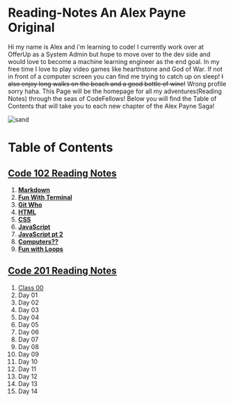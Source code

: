 # **Reading-Notes** An Alex Payne Original 

Hi my name is Alex and i'm learning to code! I currently work over at OfferUp as a System Admin but hope to move over to the dev side and would love to become a machine learning engineer as the end goal. In my free time I love to play video games like hearthstone and God of War. If not in front of a computer screen you can find me trying to catch up on sleep! ~~I also enjoy long walks on the beach and a good bottle of wine!~~ Wrong profile sorry haha. This Page will be the homepage for all my adventures(Reading Notes\) through the seas of CodeFellows! Below you will find the Table of Contents that will take you to each new chapter of the Alex Payne Saga! 


![sand](https://user-images.githubusercontent.com/81712870/114113655-04eaa380-9894-11eb-96e0-be4bc596e323.jpg)


# **Table of Contents**
## [**Code 102 Reading Notes**](102homepage.md)
  1. [**Markdown**](Markdown.md)  
  2. [**Fun With Terminal**](Terminal.md)
  3. [**Git Who**](Git.md)
  4. [**HTML**](HTML.md)
  5. [**CSS**](css.md)
  6. [**JavaScript**](javascript.md)
  7. [**JavaScript pt 2**](yonkojavascript.md)
  8. [**Computers??**](howcomputerwork.md)
  9. [**Fun with Loops**](yonkojavascript3.md)  
 
## [**Code 201 Reading Notes**](201homepage.md)
  1. [Class 00](class-01.md)
  2. Day 01
  3. Day 02
  4. Day 03
  5. Day 04
  6. Day 05
  7. Day 06
  8. Day 07
  9. Day 08
  10. Day 09
  11. Day 10
  12. Day 11
  13. Day 12
  14. Day 13
  15. Day 14
<!-- DrP E-Sign Up, Up, Down, Down, Left, Right, Left, Right, B, A, Start -->